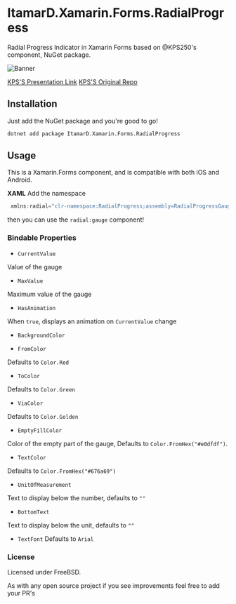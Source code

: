 # ItamarD.Xamarin.Forms.RadialProgress

Radial Progress Indicator in Xamarin Forms based on @KPS250's component, NuGet package.

![Banner](https://github.com/KPS25/RadialProgress/blob/master/Screenshot_Banner.jpg)

[KPS'S Presentation Link](https://drive.google.com/open?id=1pAOznBc0N3W4dXJ_P3A9DckqLqq_UuRwKzAKHSYZ6fE)
[KPS'S Original Repo](https://github.com/KPS250/Xamarin-Forms-RadialProgress)

## Installation

Just add the NuGet package and you're good to go!

```bash
dotnet add package ItamarD.Xamarin.Forms.RadialProgress
```

## Usage

This is a Xamarin.Forms component, and is compatible with both iOS and Android.

**XAML**
Add the namespace

```csharp
 xmlns:radial="clr-namespace:RadialProgress;assembly=RadialProgressGauge"
```

then you can use the `radial:gauge` component!

### Bindable Properties

* `CurrentValue`

Value of the gauge

* `MaxValue`

Maximum value of the gauge

* `HasAnimation`

When `true`, displays an animation on `CurrentValue` change

* `BackgroundColor`

* `FromColor`

Defaults to `Color.Red`
 
* `ToColor`

Defaults to `Color.Green`

* `ViaColor`

Defaults to `Color.Golden`

* `EmptyFillColor`

Color of the empty part of the gauge, Defaults to `Color.FromHex("#e0dfdf")`.

* `TextColor`

Defaults to `Color.FromHex("#676a69")`

* `UnitOfMeasurement`

Text to display below the number, defaults to `""`

* `BottomText`

Text to display below the unit, defaults to `""`

* `TextFont`
Defaults to `Arial`

### License 

Licensed under FreeBSD.

As with any open source project if you see improvements feel free to add your PR's
